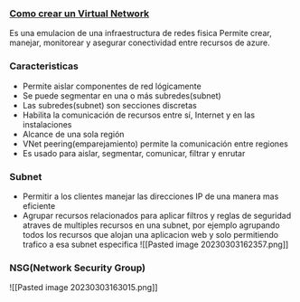 ### [Como crear un Virtual Network](https://youtu.be/5NMcM4zJPM4?list=PLGjZwEtPN7j-Q59JYso3L4_yoCjj2syrM&t=265)
Es una emulacion de una infraestructura de redes fisica
Permite crear, manejar, monitorear y asegurar conectividad entre recursos de azure.
### Caracteristicas
-   Permite aislar componentes de red lógicamente
-   Se puede segmentar en una o más subredes(subnet)
-   Las subredes(subnet) son secciones discretas
-   Habilita la comunicación de recursos entre sí, Internet y en las instalaciones
-   Alcance de una sola región
-   VNet peering(emparejamiento) permite la comunicación entre regiones
-   Es usado para aislar, segmentar, comunicar, filtrar y enrutar
### Subnet
- Permitir a los clientes manejar las direcciones IP de una manera mas eficiente
- Agrupar recursos relacionados para aplicar filtros y reglas de seguridad atraves de multiples recursos en una subnet, por ejemplo agrupando todos los recursos que alojan una aplicacion web y solo permitiendo trafico a esa subnet especifica
![[Pasted image 20230303162357.png]]
### NSG(Network Security Group)
![[Pasted image 20230303163015.png]]
